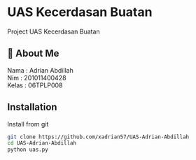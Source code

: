 
# UAS Kecerdasan Buatan

Project UAS Kecerdasan Buatan

## 🚀 About Me
Nama : Adrian Abdillah  
Nim : 201011400428  
Kelas : 06TPLP008
## Installation

Install from git

```bash
git clone https://github.com/xadrian57/UAS-Adrian-Abdillah 
cd UAS-Adrian-Abdillah
python uas.py
```
    
